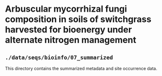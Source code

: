 # Arbuscular mycorrhizal fungi composition in soils of switchgrass harvested for bioenergy under alternate nitrogen management
## `./data/seqs/bioinfo/07_summarized`

This directory contains the summarized metadata and site occurrence data.